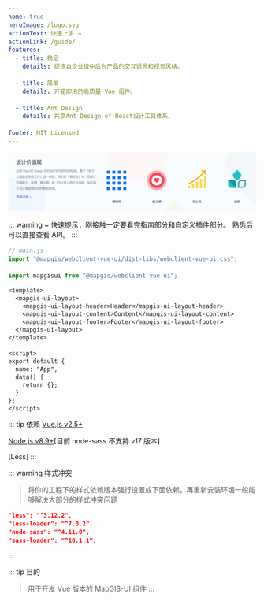```yaml
---
home: true
heroImage: /logo.svg
actionText: 快速上手 →
actionLink: /guide/
features:
  - title: 稳定
    details: 提炼自企业级中后台产品的交互语言和视觉风格。

  - title: 简单
    details: 开箱即用的高质量 Vue 组件。

  - title: Ant Design
    details: 共享Ant Design of React设计工具体系。

footer: MIT Licensed
---
```


![架构](./assets/images/logo.png)

::: warning
~ 快速提示，刚接触一定要看完指南部分和自定义插件部分。 熟悉后可以直接查看 API。
:::

```javascript
// main.js
import "@mapgis/webclient-vue-ui/dist-libs/webclient-vue-ui.css";

import mapgisui from "@mapgis/webclient-vue-ui";
```

```vue
<template>
  <mapgis-ui-layout>
    <mapgis-ui-layout-header>Header</mapgis-ui-layout-header>
    <mapgis-ui-layout-content>Content</mapgis-ui-layout-content>
    <mapgis-ui-layout-footer>Footer</mapgis-ui-layout-footer>
  </mapgis-ui-layout>
</template>

<script>
export default {
  name: "App",
  data() {
    return {};
  }
};
</script>
```

::: tip 依赖
[Vue.js v2.5+](https://github.com/vuejs/vue)

[Node.js v8.9+](https://nodejs.org/zh-cn/download)[目前 node-sass 不支持 v17 版本]

[Less]
:::

::: warning 样式冲突

> 将你的工程下的样式依赖版本强行设置成下面依赖，再重新安装环境一般能够解决大部分的样式冲突问题

```json
"less": "^3.12.2",
"less-loader": "^7.0.2",
"node-sass": "^4.11.0",
"sass-loader": "^10.1.1",
```

:::

::: tip 目的

> 用于开发 Vue 版本的 MapGIS-UI 组件
> :::
